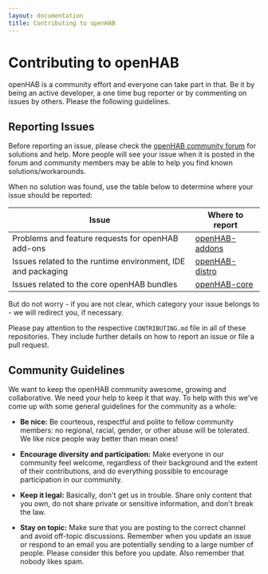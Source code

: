 ```yaml
---
layout: documentation
title: Contributing to openHAB
---
```


# Contributing to openHAB

openHAB is a community effort and everyone can take part in that.
Be it by being an active developer, a one time bug reporter or by commenting on issues by others.
Please the following guidelines.

## Reporting Issues

Before reporting an issue, please check the [openHAB community forum](https://community.openhab.org) for solutions and help.
More people will see your issue when it is posted in the forum and community members may be able to help you find known solutions/workarounds.

When no solution was found, use the table below to determine where your issue should be reported:

| Issue                                                        | Where to report                                                    |
|--------------------------------------------------------------|--------------------------------------------------------------------|
| Problems and feature requests for openHAB add-ons            | [openHAB-addons](https://github.com/openhab/openhab-addons/issues) |
| Issues related to the runtime environment, IDE and packaging | [openHAB-distro](https://github.com/openhab/openhab-distro/issues) |
| Issues related to the core openHAB bundles                   | [openHAB-core](https://github.com/kaikreuzer/openhab-core/issues)  |

But do not worry - if you are not clear, which category your issue belongs to - we will redirect you, if necessary.

Please pay attention to the respective `CONTRIBUTING.md` file in all of these repositories.
They include further details on how to report an issue or file a pull request.

## Community Guidelines

We want to keep the openHAB community awesome, growing and collaborative.
We need your help to keep it that way.
To help with this we've come up with some general guidelines for the community as a whole:

- **Be nice:** Be courteous, respectful and polite to fellow community members: no
  regional, racial, gender, or other abuse will be tolerated. We like nice people
  way better than mean ones!

- **Encourage diversity and participation:** Make everyone in our community
  feel welcome, regardless of their background and the extent of their
  contributions, and do everything possible to encourage participation in
  our community.

- **Keep it legal:** Basically, don't get us in trouble. Share only content that
  you own, do not share private or sensitive information, and don't break the
  law.

- **Stay on topic:** Make sure that you are posting to the correct channel
  and avoid off-topic discussions. Remember when you update an issue or
  respond to an email you are potentially sending to a large number of
  people.  Please consider this before you update.  Also remember that
  nobody likes spam.
